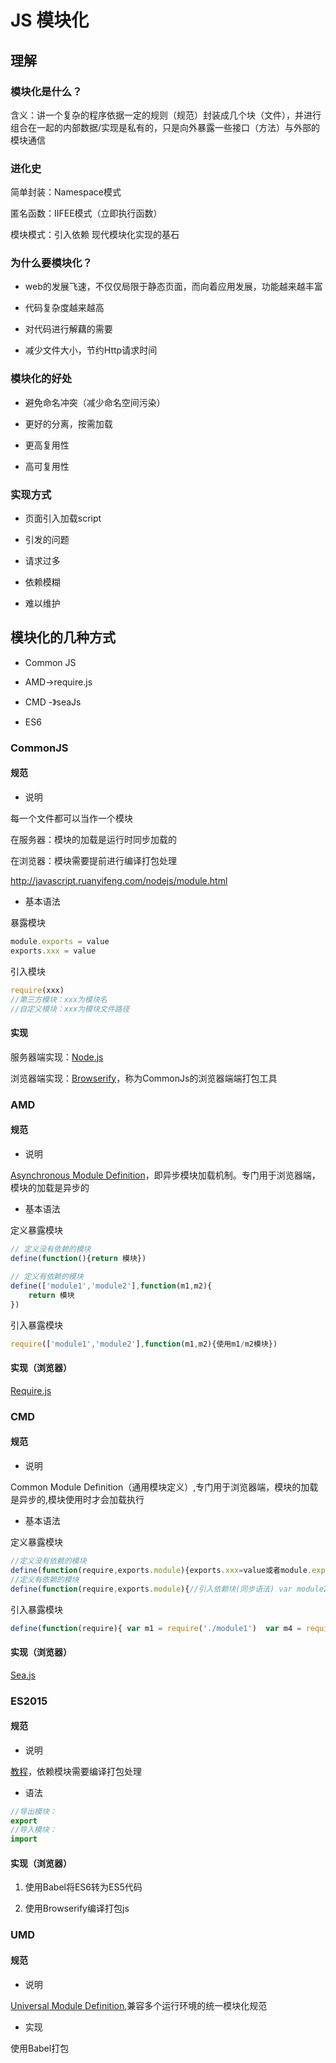 
# JS 模块化
<script setup>

</script>

[//]: # (<XmindViewer url="./JS模块化.xmind"/>)


## 理解

### 模块化是什么？
		
含义：讲一个复杂的程序依据一定的规则（规范）封装成几个块（文件），并进行组合在一起的内部数据/实现是私有的，只是向外暴露一些接口（方法）与外部的模块通信
	
### 进化史
		
简单封装：Namespace模式

匿名函数：IIFEE模式（立即执行函数）

模块模式：引入依赖  现代模块化实现的基石
	
### 为什么要模块化？
		
- web的发展飞速，不仅仅局限于静态页面，而向着应用发展，功能越来越丰富
		
- 代码复杂度越来越高
		
- 对代码进行解藕的需要
		
- 减少文件大小，节约Http请求时间
	
### 模块化的好处
		
- 避免命名冲突（减少命名空间污染）
		
- 更好的分离，按需加载
		
- 更高复用性
		
- 高可复用性
	
### 实现方式
		
- 页面引入加载script
			
- 引发的问题
				
- 请求过多
				
- 依赖模糊
				
- 难以维护


## 模块化的几种方式

- Common JS

- AMD->require.js

- CMD -》seaJs

- ES6



### CommonJS

#### 规范
			
- 说明
				
每一个文件都可以当作一个模块
				
在服务器：模块的加载是运行时同步加载的
				
在浏览器：模块需要提前进行编译打包处理
				
http://javascript.ruanyifeng.com/nodejs/module.html
			
- 基本语法
				
暴露模块
					
~~~ js
module.exports = value
exports.xxx = value
~~~
				
引入模块

~~~ js
require(xxx)
//第三方模块：xxx为模块名
//自定义模块：xxx为模块文件路径
~~~
	

#### 实现

服务器端实现：[Node.js](http://nodejs.cn)

浏览器端实现：[Browserify](https://browserify.org)，称为CommonJs的浏览器端端打包工具
				
### AMD
		
#### 规范
			
- 说明

[Asynchronous Module Definition](https://github.com/amdjs)，即异步模块加载机制。专门用于浏览器端，模块的加载是异步的
			
- 基本语法
				
定义暴露模块
					
~~~ js
// 定义没有依赖的模块				
define(function(){return 模块})
					
// 定义有依赖的模块					
define(['module1','module2'],function(m1,m2){
	return 模块
})
~~~
				
引入暴露模块
					
~~~ js
require(['module1','module2'],function(m1,m2){使用m1/m2模块})
~~~
		
#### 实现（浏览器）
			
[Require.js](https://www.requirejs-cn.cn)

### CMD
		
#### 规范
			
- 说明
				
Common Module Definition（通用模块定义）,专门用于浏览器端，模块的加载是异步的,模块使用时才会加载执行
			
- 基本语法
				
定义暴露模块

~~~ js
//定义没有依赖的模块
define(function(require,exports.module){exports.xxx=value或者module.exports=value})
//定义有依赖的模块
define(function(require,exports.module){//引入依赖块(同步语法) var module2=require('./module2') //引入依赖模块 (异步) require.async('./module3',function(){}) // 暴露模块exports.xxx=value })
~~~
					
引入暴露模块

~~~ js
define(function(require){ var m1 = require('./module1')  var m4 = require('./module4') m1.show() m4.show()})
~~~
		
#### 实现（浏览器）

[Sea.js](https://seajs.github.io/seajs/docs/)
			
### ES2015
		
#### 规范

- 说明

[教程](https://es6.ruanyifeng.com)，依赖模块需要编译打包处理

- 语法
~~~ js
//导出模块：
export
//导入模块：
import
~~~

#### 实现（浏览器）
			
1. 使用Babel将ES6转为ES5代码
			
2. 使用Browserify编译打包js

### UMD
		
#### 规范

- 说明

[Universal Module Definition](https://github.com/umdjs),兼容多个运行环境的统一模块化规范

- 实现

使用Babel打包
